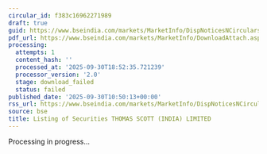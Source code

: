 ```yaml
---
circular_id: f383c16962271989
draft: true
guid: https://www.bseindia.com/markets/MarketInfo/DispNoticesNCirculars.aspx?Noticeid={BFCAEEF6-C762-479E-AC8B-9F072A99697F}&noticeno=20250930-22&dt=09/30/2025&icount=22&totcount=114&flag=0
pdf_url: https://www.bseindia.com/markets/MarketInfo/DownloadAttach.aspx?id=20250930-22&attachedId=
processing:
  attempts: 1
  content_hash: ''
  processed_at: '2025-09-30T18:52:35.721239'
  processor_version: '2.0'
  stage: download_failed
  status: failed
published_date: '2025-09-30T10:50:13+00:00'
rss_url: https://www.bseindia.com/markets/MarketInfo/DispNoticesNCirculars.aspx?Noticeid={BFCAEEF6-C762-479E-AC8B-9F072A99697F}&noticeno=20250930-22&dt=09/30/2025&icount=22&totcount=114&flag=0
source: bse
title: Listing of Securities THOMAS SCOTT (INDIA) LIMITED
---
```


Processing in progress...
